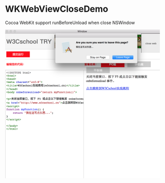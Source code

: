 # WKWebViewCloseDemo
Cocoa WebKit support runBeforeUnload when close NSWindow

![](https://github.com/liufsd/WKWebViewCloseDemo/blob/master/demo.png)

